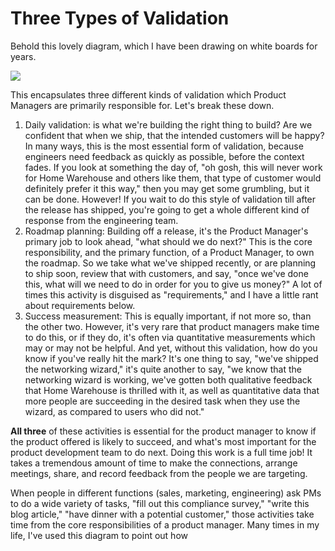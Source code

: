 # Three Types of Validation
Behold this lovely diagram, which I have been drawing on white boards for years.

![][image-1]

This encapsulates three different kinds of validation which Product Managers are primarily responsible for. Let's break these down.
1. Daily validation: is what we're building the right thing to build? Are we confident that when we ship, that the intended customers will be happy? In many ways, this is the most essential form of validation, because engineers need feedback as quickly as possible, before the context fades. If you look at something the day of, "oh gosh, this will never work for Home Warehouse and others like them, that type of customer would definitely prefer it this way," then you may get some grumbling, but it can be done. However! If you wait to do this style of validation till after the release has shipped, you're going to get a whole different kind of response from the engineering team.
2. Roadmap planning: Building off a release, it's the Product Manager's primary job to look ahead, "what should we do next?" This is the core responsibility, and the primary function, of a Product Manager, to own the roadmap. So we take what we've shipped recently, or are planning to ship soon, review that with customers, and say, "once we've done this, what will we need to do in order for you to give us money?" A lot of times this activity is disguised as "requirements," and I have a little rant about requirements below.
3. Success measurement: This is equally important, if not more so, than the other two. However, it's very rare that product managers make time to do this, or if they do, it's often via quantitative measurements which may or may not be helpful. And yet, without this validation, how do you know if you've really hit the mark? It's one thing to say, "we've shipped the networking wizard," it's quite another to say, "we know that the networking wizard is working, we've gotten both qualitative feedback that Home Warehouse is thrilled with it, as well as quantitative data that more people are succeeding in the desired task when they use the wizard, as compared to users who did not."

**All three** of these activities is essential for the product manager to know if the product offered is likely to succeed, and what's most important for the product development team to do next. Doing this work is a full time job! It takes a tremendous amount of time to make the connections, arrange meetings, share, and record feedback from the people we are targeting.

When people in different functions (sales, marketing, engineering) ask PMs to do a wide variety of tasks, "fill out this compliance survey," "write this blog article," "have dinner with a potential customer," those activities take time from the core responsibilities of a product manager. Many times in my life, I've used this diagram to point out how 

[image-1]:	https://raw.githubusercontent.com/pm-practices/pm-blog/main/images/3-cycles-of-validation.png